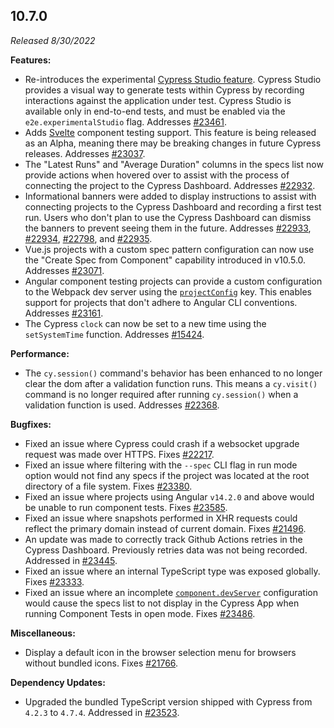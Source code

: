 ## 10.7.0

_Released 8/30/2022_

**Features:**

- Re-introduces the experimental
  [Cypress Studio feature](https://docs.cypress.io/guides/references/cypress-studio).
  Cypress Studio provides a visual way to generate tests within Cypress by
  recording interactions against the application under test. Cypress Studio is
  available only in end-to-end tests, and must be enabled via the
  `e2e.experimentalStudio` flag. Addresses
  [#23461](https://github.com/cypress-io/cypress/issues/23461).
- Adds [Svelte](https://svelte.dev/) component testing support. This feature is
  being released as an Alpha, meaning there may be breaking changes in future
  Cypress releases. Addresses
  [#23037](https://github.com/cypress-io/cypress/issues/23037).
- The "Latest Runs" and "Average Duration" columns in the specs list now provide
  actions when hovered over to assist with the process of connecting the project
  to the Cypress Dashboard. Addresses
  [#22932](https://github.com/cypress-io/cypress/issues/22932).
- Informational banners were added to display instructions to assist with
  connecting projects to the Cypress Dashboard and recording a first test run.
  Users who don't plan to use the Cypress Dashboard can dismiss the banners to
  prevent seeing them in the future. Addresses
  [#22933](https://github.com/cypress-io/cypress/issues/22933),
  [#22934](https://github.com/cypress-io/cypress/issues/22934),
  [#22798](https://github.com/cypress-io/cypress/issues/22798), and
  [#22935](https://github.com/cypress-io/cypress/issues/22935).
- Vue.js projects with a custom spec pattern configuration can now use the
  "Create Spec from Component" capability introduced in v10.5.0. Addresses
  [#23071](https://github.com/cypress-io/cypress/issues/23071).
- Angular component testing projects can provide a custom configuration to the
  Webpack dev server using the
  [`projectConfig`](https://docs.cypress.io/guides/references/configuration#Options-API)
  key. This enables support for projects that don't adhere to Angular CLI
  conventions. Addresses
  [#23161](https://github.com/cypress-io/cypress/issues/23161).
- The Cypress `clock` can now be set to a new time using the `setSystemTime`
  function. Addresses
  [#15424](https://github.com/cypress-io/cypress/issues/15424).

**Performance:**

- The `cy.session()` command's behavior has been enhanced to no longer clear the
  dom after a validation function runs. This means a `cy.visit()` command is no
  longer required after running `cy.session()` when a validation function is
  used. Addresses [#22368](https://github.com/cypress-io/cypress/issues/22368).

**Bugfixes:**

- Fixed an issue where Cypress could crash if a websocket upgrade request was
  made over HTTPS. Fixes
  [#22217](https://github.com/cypress-io/cypress/issues/22217).
- Fixed an issue where filtering with the `--spec` CLI flag in run mode option
  would not find any specs if the project was located at the root directory of a
  file system. Fixes
  [#23380](https://github.com/cypress-io/cypress/issues/23380).
- Fixed an issue where projects using Angular `v14.2.0` and above would be
  unable to run component tests. Fixes
  [#23585](https://github.com/cypress-io/cypress/issues/23585).
- Fixed an issue where snapshots performed in XHR requests could reflect the
  primary domain instead of current domain. Fixes
  [#21496](https://github.com/cypress-io/cypress/issues/21496).
- An update was made to correctly track Github Actions retries in the Cypress
  Dashboard. Previously retries data was not being recorded. Addressed in
  [#23445](https://github.com/cypress-io/cypress/pull/23445).
- Fixed an issue where an internal TypeScript type was exposed globally. Fixes
  [#23333](https://github.com/cypress-io/cypress/pull/23333).
- Fixed an issue where an incomplete
  [`component.devServer`](https://docs.cypress.io/guides/references/configuration#devServer)
  configuration would cause the specs list to not display in the Cypress App
  when running Component Tests in open mode. Fixes
  [#23486](https://github.com/cypress-io/cypress/issues/23486).

**Miscellaneous:**

- Display a default icon in the browser selection menu for browsers without
  bundled icons. Fixes
  [#21766](https://github.com/cypress-io/cypress/issues/21766).

**Dependency Updates:**

- Upgraded the bundled TypeScript version shipped with Cypress from `4.2.3` to
  `4.7.4`. Addressed in
  [#23523](https://github.com/cypress-io/cypress/pull/23523).
